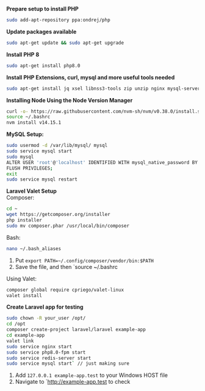 **Prepare setup to install PHP**
``` bash 
sudo add-apt-repository ppa:ondrej/php
```

**Update packages available**
``` bash
sudo apt-get update && sudo apt-get upgrade
```

**Install PHP 8**
``` bash
sudo apt-get install php8.0
```

**Install PHP Extensions, curl, mysql and more useful tools needed**
``` bash
sudo apt-get install jq xsel libnss3-tools zip unzip nginx mysql-server redis-server php8.0-fpm php8.0-cli php8.0-mysql php8.0-sqlite3 php8.0-intl php8.0-zip php8.0-xml php8.0-curl php8.0-mbstring php8.0-redis php-pear php8.0-dev php8.0-gd -y
```

**Installing Node Using the Node Version Manager**
``` bash
curl -o- https://raw.githubusercontent.com/nvm-sh/nvm/v0.38.0/install.sh | bash
source ~/.bashrc
nvm install v14.15.1
```

**MySQL Setup:**
``` bash
sudo usermod -d /var/lib/mysql/ mysql
sudo service mysql start
sudo mysql
ALTER USER 'root'@'localhost' IDENTIFIED WITH mysql_native_password BY '';
FLUSH PRIVILEGES;
exit
sudo service mysql restart
```

**Laravel Valet Setup**
<br>
Composer:
``` bash
cd ~
wget https://getcomposer.org/installer
php installer
sudo mv composer.phar /usr/local/bin/composer
```

Bash:
``` bash
nano ~/.bash_aliases
```
1. Put `export PATH=~/.config/composer/vendor/bin:$PATH`
2. Save the file, and then `source ~/.bashrc

Using Valet:
``` bash
composer global require cpriego/valet-linux
valet install
```

**Create Laravel app for testing**
``` bash
sudo chown -R your_user /opt/
cd /opt
composer create-project laravel/laravel example-app
cd example-app
valet link
sudo service nginx start
sudo service php8.0-fpm start
sudo service redis-server start
sudo service mysql start` // just making sure
```
1. Add `127.0.0.1 example-app.test` to your Windows HOST file
2. Navigate to `http://example-app.test to check



